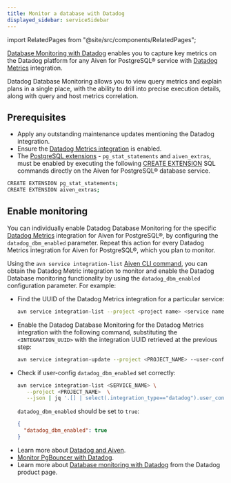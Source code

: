 ```yaml
---
title: Monitor a database with Datadog
displayed_sidebar: serviceSidebar
---
```


import RelatedPages from "@site/src/components/RelatedPages";

[Database Monitoring with Datadog](https://www.datadoghq.com/product/database-monitoring/) enables you to capture key metrics on the Datadog platform for any Aiven for PostgreSQL® service with [Datadog Metrics](/docs/integrations/datadog/datadog-metrics) integration.

Datadog Database Monitoring allows you to view query metrics and explain
plans in a single place, with the ability to drill into precise
execution details, along with query and host metrics correlation.

## Prerequisites

-   Apply any outstanding maintenance updates mentioning the Datadog
    integration.
-   Ensure the
    [Datadog Metrics integration](/docs/integrations/datadog/datadog-metrics) is enabled.
-   The
    [PostgreSQL extensions](/docs/products/postgresql/reference/list-of-extensions) - `pg_stat_statements` and `aiven_extras`, must be
    enabled by executing the following [CREATE
    EXTENSION](https://www.postgresql.org/docs/current/sql-createextension.html)
    SQL commands directly on the Aiven for PostgreSQL® database service.

```bash
CREATE EXTENSION pg_stat_statements;
CREATE EXTENSION aiven_extras;
```

## Enable monitoring

You can individually enable Datadog Database Monitoring for the specific
[Datadog Metrics](/docs/integrations/datadog/datadog-metrics) integration for Aiven for
PostgreSQL®, by configuring the
`datadog_dbm_enabled` parameter. Repeat this action for every Datadog
Metrics integration for Aiven for PostgreSQL®, which you plan to
monitor.

Using the `avn service integration-list`
[Aiven CLI command](/docs/tools/cli/service/integration#avn_service_integration_list),
you can obtain the Datadog Metric integration to
monitor and enable the Datadog Database monitoring functionality by
using the `datadog_dbm_enabled` configuration parameter. For example:

-   Find the UUID of the Datadog Metrics integration for a particular
    service:

    ```bash
    avn service integration-list --project <project name> <service name>
    ```

-   Enable the Datadog Database Monitoring for the Datadog Metrics
    integration with the following command, substituting the
    `<INTEGRATION_UUID>` with the integration UUID retrieved at the
    previous step:

    ```bash
    avn service integration-update --project <PROJECT_NAME> --user-config '{"datadog_dbm_enabled": true}' <INTEGRATION_UUID>
    ```

-   Check if user-config `datadog_dbm_enabled` set correctly:

    ```bash
    avn service integration-list <SERVICE_NAME> \
       --project <PROJECT_NAME>  \
       --json | jq '.[] | select(.integration_type=="datadog").user_config'
    ```

    `datadog_dbm_enabled` should be set to `true`:

    ```json
    {
      "datadog_dbm_enabled": true
    }
    ```

<RelatedPages/>

- Learn more about [Datadog and Aiven](/docs/integrations/datadog).
- [Monitor PgBouncer with Datadog](/docs/products/postgresql/howto/monitor-pgbouncer-with-datadog).
- Learn more about
  [Database monitoring with Datadog](https://www.datadoghq.com/product/database-monitoring/)
  from the Datadog product page.
